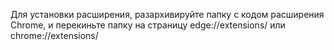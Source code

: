 Для установки расширения, разархивируйте папку с кодом расширения Chrome, и перекиньте папку на страницу edge://extensions/ или chrome://extensions/
